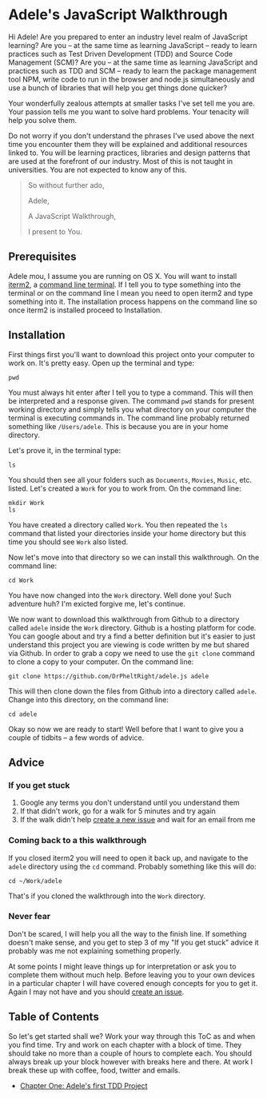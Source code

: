 # Adele's JavaScript Walkthrough

Hi Adele! Are you prepared to enter an industry level realm of JavaScript
learning? Are you – at the same time as learning JavaScript – ready to learn
practices such as Test Driven Development (TDD) and Source Code Management
(SCM)? Are you – at the same time as learning JavaScript and practices such as
TDD and SCM – ready to learn the package management tool NPM, write code to run
in the browser and node.js simultaneously and use a bunch of libraries that will
help you get things done quicker?

Your wonderfully zealous attempts at smaller tasks I've set tell me you are.
Your passion tells me you want to solve hard problems. Your tenacity will help
you solve them.

Do not worry if you don't understand the phrases I've used above the next time
you encounter them they will be explained and additional resources linked to.
You will be learning practices, libraries and design patterns that are used
at the forefront of our industry. Most of this is not taught in universities.
You are not expected to know any of this.

> So without further ado,
>
> Adele,
>
> A JavaScript Walkthrough,
>
> I present to You.

## Prerequisites

Adele mou, I assume you are running on OS X. You will want to install
[iterm2][install-iterm], a [command line terminal][cli]. If I tell you to type
something into the terminal or on the command line I mean you need to open
iterm2 and type something into it. The installation process happens on the
command line so once iterm2 is installed proceed to Installation.

## Installation

First things first you'll want to download this project onto your computer to
work on. It's pretty easy. Open up the terminal and type:

```
pwd
```

You must always hit enter after I tell you to type a command. This will then
be interpreted and a response given. The command `pwd` stands for present
working directory and simply tells you what directory on your computer the
terminal is executing commands in. The command line probably returned something
like `/Users/adele`. This is because you are in your home directory.

Let's prove it, in the terminal type:

```
ls
```

You should then see all your folders such as `Documents`, `Movies`, `Music`,
etc. listed. Let's created a `Work` for you to work from. On the command line:

```
mkdir Work
ls
```

You have created a directory called `Work`. You then repeated the `ls` command
that listed your directories inside your home directory but this time you
should see `Work` also listed.

Now let's move into that directory so we can install this walkthrough. On the
command line:

```
cd Work
```

You have now changed into the `Work` directory. Well done you! Such adventure
huh? I'm exicted forgive me, let's continue.

We now want to download this walkthrough from Github to a directory called
`adele` inside the `Work` directory. Github is a hosting platform for code.
You can google about and try a find a better definition but it's easier to
just understand this project you are viewing is code written by me but shared
via Github. In order to grab a copy we need to use the `git clone` command to
clone a copy to your computer. On the command line:

```
git clone https://github.com/DrPheltRight/adele.js adele
```

This will then clone down the files from Github into a directory called `adele`.
Change into this directory, on the command line:

```
cd adele
```

Okay so now we are ready to start! Well before that I want to give you a couple
of tidbits – a few words of advice.

## Advice

### If you get stuck

1. Google any terms you don't understand until you understand them
2. If that didn't work, go for a walk for 5 minutes and try again
3. If the walk didn't help [create a new issue][github-issue] and wait for an
   email from me

### Coming back to a this walkthrough

If you closed iterm2 you will need to open it back up, and navigate to the
`adele` directory using the `cd` command. Probably something like this will do:

```
cd ~/Work/adele
```

That's if you cloned the walkthrough into the `Work` directory.

### Never fear

Don't be scared, I will help you all the way to the finish line. If something
doesn't make sense, and you get to step 3 of my "If you get stuck" advice it
probably was me not explaining something properly.

At some points I might leave things up for interpretation or ask you to complete
them without much help. Before leaving you to your own devices in a particular
chapter I will have covered enough concepts for you to get it. Again I may
not have and you should [create an issue][github-issue].

## Table of Contents

So let's get started shall we? Work your way through this ToC as and when you
find time. Try and work on each chapter with a block of time. They should take
no more than a couple of hours to complete each. You should always break up your 
block however with breaks here and there. At work I break these up with coffee,
food, twitter and emails.

 - [Chapter One: Adele's first TDD Project][chapter-one]

[install-iterm]: http://www.iterm2.com/
[cli]: http://en.wikipedia.org/wiki/Command-line_interface
[github-issue]: https://github.com/DrPheltRight/adele.js/issues/new

[chapter-one]: https://github.com/DrPheltRight/adele.js/tree/develop/01-adeles-first-tdd-project
